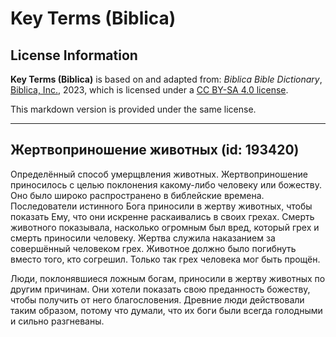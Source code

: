 # Key Terms (Biblica)

## License Information

**Key Terms (Biblica)** is based on and adapted from: _Biblica Bible Dictionary_, [Biblica, Inc.](https://www.biblica.com/), 2023, which is licensed under a [CC BY-SA 4.0 license](https://creativecommons.org/licenses/by-sa/4.0/legalcode.en).

This markdown version is provided under the same license.



--------------------------------

## Жертвоприношение животных (id: 193420)

Определённый способ умерщвления животных. Жертвоприношение приносилось с целью поклонения какому\-либо человеку или божеству. Оно было широко распространено в библейские времена. Последователи истинного Бога приносили в жертву животных, чтобы показать Ему, что они искренне раскаивались в своих грехах. Смерть животного показывала, насколько огромным был вред, который грех и смерть приносили человеку. Жертва служила наказанием за совершённый человеком грех. Животное должно было погибнуть вместо того, кто согрешил. Только так грех человека мог быть прощён. 

Люди, поклонявшиеся ложным богам, приносили в жертву животных по другим причинам. Они хотели показать свою преданность божеству, чтобы получить от него благословения. Древние люди действовали таким образом, потому что думали, что их боги были всегда голодными и сильно разгневаны. 


